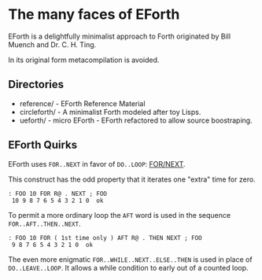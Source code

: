 # The many faces of EForth

EForth is a delightfully minimalist approach to Forth originated by Bill Muench and Dr. C. H. Ting.

In its original form metacompilation is avoided.

## Directories

* reference/ - EForth Reference Material
* circleforth/ - A minimalist Forth modeled after toy Lisps.
* ueforth/ - micro EForth - EForth refactored to allow source boostraping.

## EForth Quirks

EForth uses `FOR..NEXT` in favor of `DO..LOOP`:
[FOR/NEXT](https://github.com/TG9541/stm8ef/wiki/eForth-FOR-..-NEXT).

This construct has the odd property that it iterates one "extra" time for zero.

```
: FOO 10 FOR R@ . NEXT ; FOO
 10 9 8 7 6 5 4 3 2 1 0  ok
```

To permit a more ordinary loop the `AFT` word is used in the sequence `FOR..AFT..THEN..NEXT`.

```
: FOO 10 FOR ( 1st time only ) AFT R@ . THEN NEXT ; FOO
 9 8 7 6 5 4 3 2 1 0  ok
```

The even more enigmatic `FOR..WHILE..NEXT..ELSE..THEN` is used in place of `DO..LEAVE..LOOP`.
It allows a while condition to early out of a counted loop.
